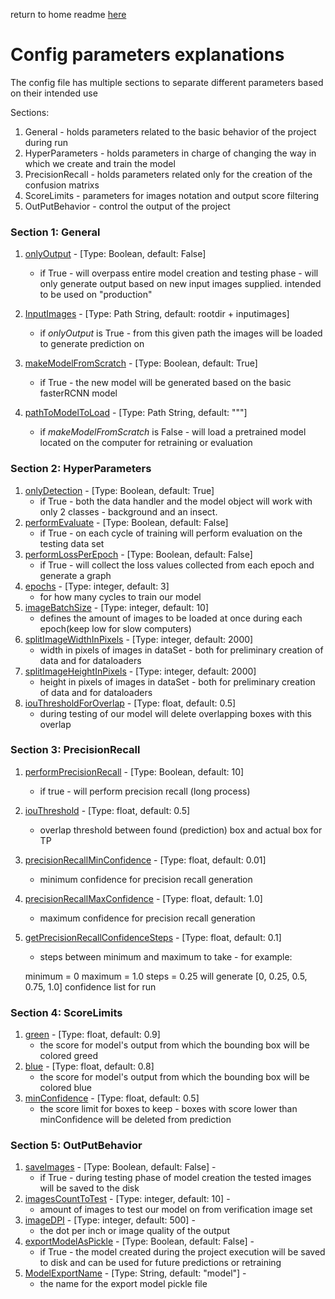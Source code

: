 return to home readme [here](../../README.md)
# Config parameters explanations

The config file has multiple sections to separate different parameters based on their intended use

Sections:
1. General - holds parameters related to the basic behavior of the project during run 
2. HyperParameters - holds parameters in charge of changing the way in which we create and train the model
3. PrecisionRecall - holds parameters related only for the creation of the confusion matrixs
4. ScoreLimits - parameters for images notation and output score filtering
5. OutPutBehavior - control the output of the project


### Section 1: General

1. <u>onlyOutput</u> - [Type: Boolean, default: False]
   - if True - will overpass entire model creation and testing phase -
    will only generate output based on new input images supplied.
    intended to be used on "production"

2. <u>InputImages</u> - [Type: Path String, default: rootdir + inputimages]
   - if <i>onlyOutput</i> is True - from this given path the images will be loaded to generate prediction on
3. <u>makeModelFromScratch</u> - [Type: Boolean, default: True]
   - if True - the new model will be generated based on the basic fasterRCNN model
4. <u>pathToModelToLoad</u> - [Type: Path String, default: """]
   - if <i>makeModelFromScratch</i> is False - will load a pretrained model located on the computer for retraining or evaluation


### Section 2: HyperParameters

1. <u>onlyDetection</u> - [Type: Boolean, default: True] 
   - if True - both the data handler and the model object will work with only 2 classes - background and an insect. 
2. <u>performEvaluate</u> - [Type: Boolean, default: False] 
   - if True - on each cycle of training will perform evaluation on the testing data set
3. <u>performLossPerEpoch</u> - [Type: Boolean, default: False] 
   - if True - will collect the loss values collected from each epoch and generate a graph
4. <u>epochs</u> - [Type: integer, default: 3] 
   - for how many cycles to train our model 
5. <u>imageBatchSize</u> - [Type: integer, default: 10] 
   - defines the amount of images to be loaded at once during each epoch(keep low for slow computers)
6. <u>splitImageWidthInPixels</u> - [Type: integer, default: 2000] 
   - width in pixels of images in dataSet - both for preliminary creation of data and for dataloaders
7. <u>splitImageHeightInPixels</u> - [Type: integer, default: 2000]
   - height in pixels of images in dataSet - both for preliminary creation of data and for dataloaders
8. <u>iouThresholdForOverlap</u> - [Type: float, default: 0.5]
   - during testing of our model will delete overlapping boxes with this overlap 


### Section 3: PrecisionRecall

1. <u>performPrecisionRecall</u> - [Type: Boolean, default: 10]  
   - if true - will perform precision recall (long process) 
2. <u>iouThreshold</u> - [Type: float, default: 0.5] 
   - overlap threshold between found (prediction) box and actual box for TP 
3. <u>precisionRecallMinConfidence</u> - [Type: float, default: 0.01]
   - minimum confidence for precision recall generation
4. <u>precisionRecallMaxConfidence</u> - [Type: float, default: 1.0] 
   - maximum confidence for precision recall generation
5. <u>getPrecisionRecallConfidenceSteps</u> - [Type: float, default: 0.1] 
   - steps between minimum and maximum to take - for example:
   
   minimum = 0 maximum = 1.0 steps = 0.25 will generate [0, 0.25, 0.5, 0.75, 1.0] confidence list for run

### Section 4: ScoreLimits

1. <u>green</u> - [Type: float, default: 0.9] 
   - the score for model's output from which the bounding box will be colored greed 
2. <u>blue</u> - [Type: float, default: 0.8] 
   - the score for model's output from which the bounding box will be colored blue 
3. <u>minConfidence</u> - [Type: float, default: 0.5] 
   - the score limit for boxes to keep - boxes with score lower than minConfidence will be deleted from prediction

### Section 5: OutPutBehavior

1. <u>saveImages</u> - [Type: Boolean, default: False] - 
   - if True - during testing phase of model creation the tested images will be saved to the disk
2. <u>imagesCountToTest</u> - [Type: integer, default: 10]  - 
   - amount of images to test our model on from verification image set 
3. <u>imageDPI</u> - [Type: integer, default: 500]  - 
   - the dot per inch or image quality of the output 
4. <u>exportModelAsPickle</u> - [Type: Boolean, default: False] -
   - if True - the model created during the project execution will be saved to disk and can be used for future predictions or retraining
5. <u>ModelExportName</u> - [Type: String, default: "model"] -
   - the name for the export model pickle file